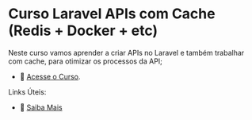 # Curso Laravel APIs com Cache (Redis + Docker + etc)

Neste curso vamos aprender a criar APIs no Laravel e também trabalhar com cache, para otimizar os processos da API;

- :movie_camera: [Acesse o Curso](https://academy.especializati.com.br/curso/laravel-api-com-cache).


Links Úteis:

- :tada: [Saiba Mais](https://linktr.ee/especializati)

